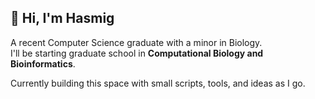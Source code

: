 ## 👋 Hi, I'm Hasmig

A recent Computer Science graduate with a minor in Biology.  
I'll be starting graduate school in **Computational Biology and Bioinformatics**.

Currently building this space with small scripts, tools, and ideas as I go.
